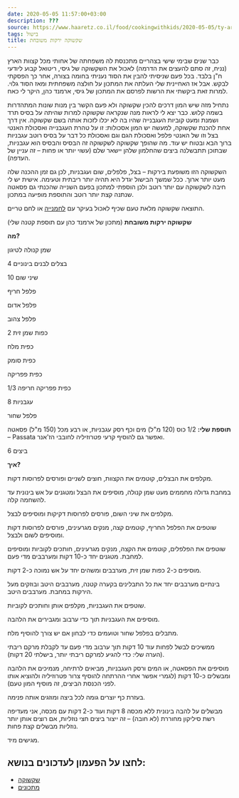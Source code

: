 ```yaml
---
date: 2020-05-05 11:57:00+03:00
description: ???
source: https://www.haaretz.co.il/food/cookingwithkids/2020-05-05/ty-article/0000017f-f8e2-d044-adff-fbfbef370000
tags: בישול
title: שקשוקה ירקות משובחת
---
```


כבר שנים שבימי שישי בצהריים מתכנסת לה משפחתה של אחותי מכל קצוות הארץ (נניח, זה סתם להעצים את הדרמה) לאכול את השקשוקה של גיסי, ריטואל קבוע ליודעי ח"ן בלבד. בכל פעם שניסיתי להבין את הסוד נעניתי בחומה בצורה, אחר כך הפסקתי לבקש. אבל אז האחיינית שלי העלתה את המתכון על חולצה משפחתית ומאז הסוד גלוי. למרות זאת ביקשתי את הרשות לפרסם את המתכון של גיסי, ארמנד כהן, היקר לי כאח. 

נתחיל מזה שיש המון דרכים להכין שקשוקה ולא פעם הקשר בין מנות שונות המתהדרות בשמה קלוש. כבר יצא לי לראות מנה שנקראה שקשוקה למרות שהיתה על בסיס תרד ושמנת ומעט קוביות העגבנייה שהיו בה לא יכלו לזכות אותה בשם שקשוקה. אין דרך אחת להכנת שקשוקה, למעשה יש המון אסכולות: זו על טהרת העגבנייה ואסכולת האנטי בצל וזו של האנטי פלפל ואסכולת הגם וגם ואסכולת כל דבר על בסיס רוטב עגבניות ברוך הבא ובטוח יש עוד. מה שהופך שקשוקה לשקשוקה זה הבסיס והבסיס הוא עגבניות, שבתוכן תתבשלנה ביצים שהחלמון שלהן יישאר שלם (עשוי יותר או פחות – זה עניין של העדפה). 

השקשוקה הזו משופעת בירקות – בצל, פלפלים, שום ועגבניות, לכן גם זמן ההכנה שלה מעט יותר ארוך. ככל שמשך הבישול יגדל היא תהיה יותר ריבתית וטעימה. אישית יש לי חיבה לשקשוקה עם יותר רוטב ולכן הוספתי למתכון בפעם השנייה שהכנתי גם פסאטה שנתנה קצת יותר רוטב והתוספת מופיעה במתכון. 

התוצאה שקשוקה מלאת טעם שכיף לאכול בעיקר עם [לחמנייה](/food/10-recipes/2020-03-26/ty-article-magazine/0000017f-f75a-d318-afff-f77bc1b30000) או לחם טריים. 

**שקשוקה ירקות משובחת** (מתכון של ארמנד כהן עם תוספת קטנה שלי) 

**מה?** 

שמן קנולה לטיגון 

4 בצלים לבנים בינוניים 

10 שיני שום 

פלפל חריף 

פלפל אדום 

פלפל צהוב 

2 כפות שמן זית 

כפית מלח 

כפית סומק 

כפית פפריקה 

1/3 כפית פפריקה חריפה 

8 עגבניות 

פלפל שחור 

**תוספת שלי:** 1/2 כוס (120 מ"ל) מים וכף רסק עגבניות, או רבע מכל (150 מ"ל) פסאטה – Passata ואפשר גם להוסיף קרעי פטרוזיליה לחובבי הז'אנר. 

6 ביצים 

**איך?** 

מקלפים את הבצלים, קוטמים את הקצוות, חוצים לשניים ופורסים לפרוסות דקות. 

במחבת גדולה מחממים מעט שמן קנולה, מוסיפים את הבצל ומטגנים על אש בינונית עד להשחמה קלה. 

מקלפים את שיני השום, פורסים לפרוסות דקיקות ומוסיפים לבצל. 

שוטפים את הפלפל החריף, קוטמים קצה, מנקים מגרעינים, פורסים לפרוסות דקות ומוסיפים לשום ולבצל. 

שוטפים את הפלפלים, קוטמים את הקצה, מנקים מגרעינים, חותכים לקוביות ומוסיפים למחבת. מטגנים יחד כ-10 דקות ומערבבים מדי פעם. 

מוסיפים כ-2 כפות שמן זית, מערבבים ומשהים יחד על אש נמוכה כ-2 דקות. 

בינתיים מערבבים יחד את כל התבלינים בקערה קטנה, מערבבים היטב ובוזקים מעל הירקות במחבת. מערבבים היטב. 

שוטפים את העגבניות, מקלפים אותן וחותכים לקוביות. 

מוסיפים את העגבניות תוך כדי ערבוב ומגבירים את הלהבה. 

מתבלים בפלפל שחור וטועמים כדי לבחון אם יש צורך להוסיף מלח. 

ממשיכים לבשל לפחות עוד 10 דקות תוך ערבוב מדי פעם עד לקבלת מרקם ריבתי (הערה שלי: כדי להגיע למרקם ריבתי יותר, בישלתי 20 דקות). 

מוסיפים את הפסאטה, או המים ורסק העגבניות, מביאים לרתיחה, מנמיכים את הלהבה ומבשלים כ-10 דקות (לגמרי אפשר אחרי ההרתחה להוסיף צרור פטרוזיליה ולהוציא אותו לפני הכנסת הביצים, זה מוסיף המון טעם). 

בעזרת כף יוצרים גומה לכל ביצה ומוזגים אותה פנימה. 

מבשלים על להבה בינונית ללא מכסה 8 דקות ועוד כ-2 דקות עם מכסה, אני מעדיפה רשת סיליקון מחוררת (לא חובה) – זה ייצור ביצים חצי נוזליות, אם רוצים אותן יותר נוזליות מבשלים קצת פחות. 

מגישים מיד.

לחצו על הפעמון לעדכונים בנושא:
------------------------------

* [שקשוקה](/ty-tag/shakshouka-0000017f-da29-dea8-a77f-de6b41660000)
* [מתכונים](/ty-tag/recipes-0000017f-da28-dea8-a77f-de6a4ba50000)